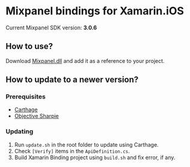 # Mixpanel bindings for Xamarin.iOS

Current Mixpanel SDK version: **3.0.6**

## How to use?

Download [Mixpanel.dll](Mixpanel.dll) and add it as a reference to your project.

## How to update to a newer version?

### Prerequisites

- [Carthage](https://github.com/Carthage/Carthage)
- [Objective Sharpie](https://download.xamarin.com/objective-sharpie/ObjectiveSharpie.pkg)

### Updating

1. Run `update.sh` in the root folder to update using Carthage.
2. Check `[Verify]` items in the `ApiDefinition.cs`.
3. Build Xamarin Binding project using `build.sh` and fix error, if any.